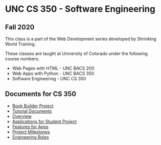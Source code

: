 # UNC CS 350 - Software Engineering 

## Fall 2020

This class is a part of the Web Development series developed by Shrinking World Training.

These classes are taught at University of Colorado under the following course numbers.

* Web Pages with HTML  - UNC BACS 200
* Web Apps with Python - UNC BACS 350
* Software Engineering - UNC CS 350

## Documents for CS 350

* [Book Builder Project](BookBuilder/docs/plan/Index.md)
* [Tutorial Documents](BookBuilder/docs/Index.md)
* [Overview](Documents/Index.md)
* [Applications for Student Project](Documents/Apps.md)
* [Features for Apps](Documents/Features.md)
* [Project Milestones](Documents/Milestones.md)
* [Engineering Roles](Documents/Roles.md)

